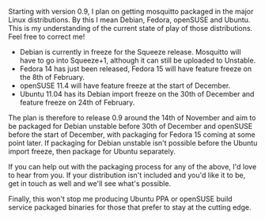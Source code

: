 <!--
.. title: Distro packaging
.. slug: distro-packaging
.. date: 2010-11-07 12:02:58
.. tags: Packaging
.. category:
.. link:
.. description:
.. type: text
-->

Starting with version 0.9, I plan on getting mosquitto packaged in the major
Linux distributions. By this I mean Debian, Fedora, openSUSE and Ubuntu.  This
is my understanding of the current state of play of those distributions. Feel
free to correct me!

 * Debian is currently in freeze for the Squeeze release. Mosquitto will have
   to go into Squeeze+1, although it can still be uploaded to Unstable.
 * Fedora 14 has just been released, Fedora 15 will have feature freeze on the
   8th of February.
 * openSUSE 11.4 will have feature freeze at the start of December.
 * Ubuntu 11.04 has its Debian import freeze on the 30th of December and
   feature freeze on 24th of February.

The plan is therefore to release 0.9 around the 14th of November and aim to be
packaged for Debian unstable before 30th of December and openSUSE before the
start of December, with packaging for Fedora 15 coming at some point later. If
packaging for Debian unstable isn't possible before the Ubuntu import freeze,
then package for Ubuntu separately.

If you can help out with the packaging process for any of the above, I'd love
to hear from you. If your distribution isn't included and you'd like it to be,
get in touch as well and we'll see what's possible.

Finally, this won't stop me producing Ubuntu PPA or openSUSE build service
packaged binaries for those that prefer to stay at the cutting
edge.
